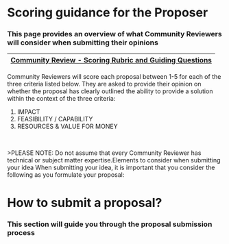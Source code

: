 # **Scoring guidance for the Proposer**
### This page provides an overview of what Community Reviewers will consider when submitting their opinions

| [Community Review - Scoring Rubric and Guiding Questions](https://docs.projectcatalyst.io/catalyst-basics/how-to-participate-in-community-reviews/community-review-submission-process-lv0-and-lv1/community-review-scoring-rubric-and-guiding-questions) |
|:--:|

Community Reviewers will score each proposal between 1-5 for each of the three criteria listed below. They are asked to provide their opinion on whether the proposal has clearly outlined the ability to provide a solution within the context of the three criteria: 
1. IMPACT
2. FEASIBILITY / CAPABILITY
3. RESOURCES & VALUE FOR MONEY
<p>&nbsp;</p>
>PLEASE NOTE: Do not assume that every Community Reviewer has technical or subject matter expertise.  
​
​
Elements to consider when submitting your idea
When submitting your idea, it is important that you consider the following as you formulate your proposal: 

# **How to submit a proposal?**
### This section will guide you through the proposal submission process
